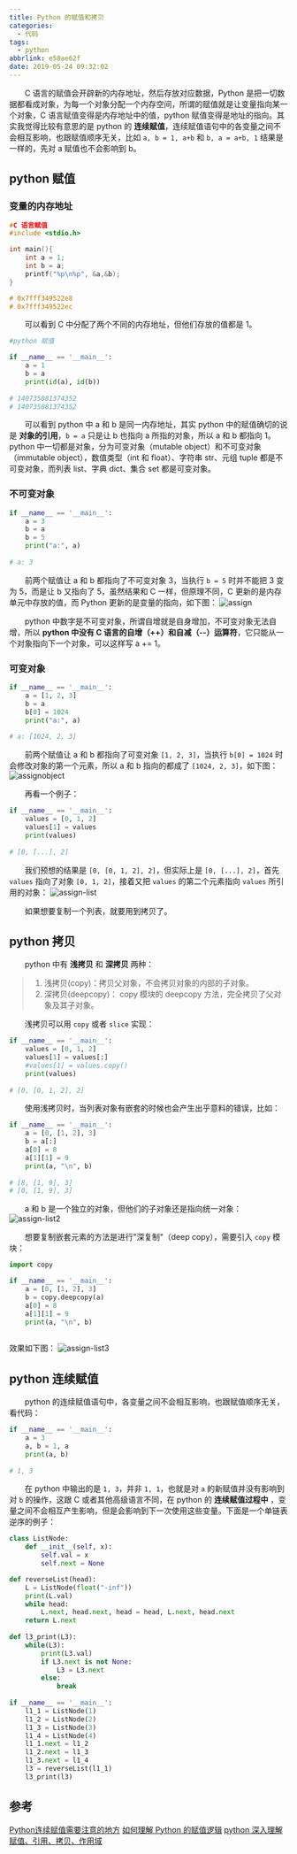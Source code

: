 ```yaml
---
title: Python 的赋值和拷贝
categories:
  - 代码
tags:
  - python
abbrlink: e58ae62f
date: 2019-05-24 09:32:02
---
```


&#8195;&#8195;C 语言的赋值会开辟新的内存地址，然后存放对应数据，Python 是把一切数据都看成对象，为每一个对象分配一个内存空间，所谓的赋值就是让变量指向某一个对象，C 语言赋值变得是内存地址中的值，python 赋值变得是地址的指向。其实我觉得比较有意思的是 python 的 **连续赋值**，连续赋值语句中的各变量之间不会相互影响，也跟赋值顺序无关，比如 `a, b = 1, a+b` 和 `b, a = a+b, 1` 结果是一样的，先对 a 赋值也不会影响到 b。
<!-- more -->

## python 赋值

### 变量的内存地址
```C
#C 语言赋值
#include <stdio.h>

int main(){
    int a = 1;
    int b = a;
    printf("%p\n%p", &a,&b);
}

# 0x7fff349522e8
# 0x7fff349522ec
```
&#8195;&#8195;可以看到 C 中分配了两个不同的内存地址，但他们存放的值都是 1。

```python
#python 赋值

if __name__ == '__main__':
    a = 1
    b = a
    print(id(a), id(b))
    
# 140735081374352
# 140735081374352
```
&#8195;&#8195;可以看到 python 中 a 和 b 是同一内存地址，其实 python 中的赋值确切的说是 **对象的引用**，`b = a` 只是让 b 也指向 a 所指的对象，所以 a 和 b 都指向 1。python 中一切都是对象，分为可变对象（mutable object）和不可变对象（immutable object），数值类型（int 和 float）、字符串 str、元组 tuple 都是不可变对象，而列表 list、字典 dict、集合 set 都是可变对象。

### 不可变对象
```python
if __name__ == '__main__':
    a = 3
    b = a
    b = 5
    print("a:", a)
      
# a: 3
```
&#8195;&#8195;前两个赋值让 a 和 b 都指向了不可变对象 3，当执行 `b = 5` 时并不能把 3 变为 5，而是让 b 又指向了 5，虽然结果和 C 一样，但原理不同，C 更新的是内存单元中存放的值，而 Python 更新的是变量的指向，如下图：
![assign](/imgs/assign.png)

&#8195;&#8195;python 中数字是不可变对象，所谓自增就是自身增加，不可变对象无法自增，所以 **python 中没有 C 语言的自增（++）和自减（--）运算符**，它只能从一个对象指向下一个对象，可以这样写 a += 1。

### 可变对象
```python
if __name__ == '__main__':   
    a = [1, 2, 3]
    b = a
    b[0] = 1024
    print("a:", a)
    
# a: [1024, 2, 3]
```
&#8195;&#8195;前两个赋值让 a 和 b 都指向了可变对象 `[1, 2, 3]`，当执行 `b[0] = 1024` 时会修改对象的第一个元素，所以 a 和 b 指向的都成了 `[1024, 2, 3]`，如下图：
![assignobject](/imgs/assignobject.png)

&#8195;&#8195;再看一个例子：
```python
if __name__ == '__main__':
    values = [0, 1, 2]
    values[1] = values
    print(values)
    
# [0, [...], 2]
```
&#8195;&#8195;我们预想的结果是 `[0, [0, 1, 2], 2]`，但实际上是 `[0, [...], 2]`，首先 `values` 指向了对象 `[0, 1, 2]`，接着又把 `values` 的第二个元素指向 `values` 所引用的对象：
![assign-list](/imgs/assign-list.png)

&#8195;&#8195;如果想要复制一个列表，就要用到拷贝了。

## python 拷贝
&#8195;&#8195;python 中有 **浅拷贝** 和 **深拷贝** 两种：
> 1. 浅拷贝(copy)：拷贝父对象，不会拷贝对象的内部的子对象。
> 2. 深拷贝(deepcopy)： copy 模块的 deepcopy 方法，完全拷贝了父对象及其子对象。

&#8195;&#8195;浅拷贝可以用 `copy` 或者 `slice` 实现：
```python
if __name__ == '__main__':
    values = [0, 1, 2]
    values[1] = values[:]
    #values[1] = values.copy()
    print(values)
    
# [0, [0, 1, 2], 2]
```
&#8195;&#8195;使用浅拷贝时，当列表对象有嵌套的时候也会产生出乎意料的错误，比如：
```python
if __name__ == '__main__':
    a = [0, [1, 2], 3]
    b = a[:]
    a[0] = 8
    a[1][1] = 9
    print(a, "\n", b)
    
# [8, [1, 9], 3] 
# [0, [1, 9], 3]
```
&#8195;&#8195;a 和 b 是一个独立的对象，但他们的子对象还是指向统一对象：
![assign-list2](/imgs/assign-list2.png)

&#8195;&#8195;想要复制嵌套元素的方法是进行"深复制"（deep copy），需要引入 `copy` 模块：
```python
import copy

if __name__ == '__main__':
    a = [0, [1, 2], 3]
    b = copy.deepcopy(a)
    a[0] = 8
    a[1][1] = 9
    print(a, "\n", b)
    
```
效果如下图：
![assign-list3](/imgs/assign-list3.png)

## python 连续赋值
&#8195;&#8195;python 的连续赋值语句中，各变量之间不会相互影响，也跟赋值顺序无关，看代码：
```python
if __name__ == '__main__':
    a = 3
    a, b = 1, a
    print(a, b)
    
# 1, 3
```
&#8195;&#8195;在 python 中输出的是 `1, 3`，并非 `1, 1`，也就是对 `a` 的新赋值并没有影响到对 `b` 的操作，这跟 C 或者其他高级语言不同，在 python 的 **连续赋值过程中** ，变量之间不会相互产生影响，但是会影响到下一次使用这些变量。下面是一个单链表逆序的例子：
```python
class ListNode:
    def __init__(self, x):
        self.val = x
        self.next = None

def reverseList(head):
    L = ListNode(float("-inf"))
    print(L.val)
    while head:
        L.next, head.next, head = head, L.next, head.next
    return L.next
    
def l3_print(L3):
    while(L3):
        print(L3.val)
        if L3.next is not None:
            L3 = L3.next
        else:
            break
            
if __name__ == '__main__':
    l1_1 = ListNode(1)
    l1_2 = ListNode(2)
    l1_3 = ListNode(3)
    l1_4 = ListNode(4)
    l1_1.next = l1_2
    l1_2.next = l1_3
    l1_3.next = l1_4
    l3 = reverseList(l1_1)
    l3_print(l3)
```

## 参考

[Python连续赋值需要注意的地方](https://blog.csdn.net/xjcvip007/article/details/54348245)
[如何理解 Python 的赋值逻辑](http://www.cnblogs.com/andywenzhi/p/7453374.html)
[python 深入理解 赋值、引用、拷贝、作用域](https://www.cnblogs.com/jiangzhaowei/p/5740913.html)

